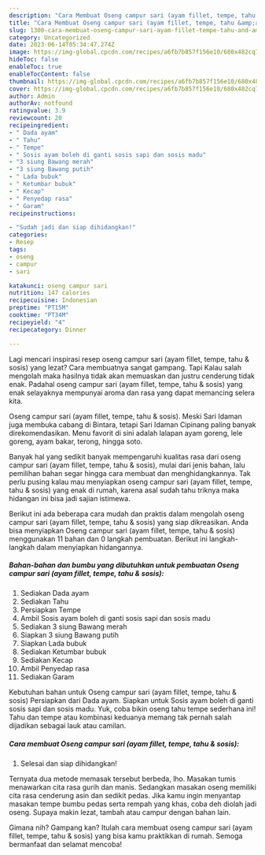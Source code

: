 ```yaml
---
description: "Cara Membuat Oseng campur sari (ayam fillet, tempe, tahu &amp;amp; sosis) yang Enak}"
title: "Cara Membuat Oseng campur sari (ayam fillet, tempe, tahu &amp;amp; sosis) yang Enak}"
slug: 1300-cara-membuat-oseng-campur-sari-ayam-fillet-tempe-tahu-and-amp-sosis-yang-enak
category: Uncategorized
date: 2023-06-14T05:34:47.274Z
image: https://img-global.cpcdn.com/recipes/a6fb7b857f156e10/680x482cq70/oseng-campur-sari-ayam-fillet-tempe-tahu-sosis-foto-resep-utama.jpg
hideToc: false
enableToc: true
enableTocContent: false
thumbnail: https://img-global.cpcdn.com/recipes/a6fb7b857f156e10/680x482cq70/oseng-campur-sari-ayam-fillet-tempe-tahu-sosis-foto-resep-utama.jpg
cover: https://img-global.cpcdn.com/recipes/a6fb7b857f156e10/680x482cq70/oseng-campur-sari-ayam-fillet-tempe-tahu-sosis-foto-resep-utama.jpg
author: Admin
authorAv: notfound
ratingvalue: 3.9
reviewcount: 20
recipeingredient:
- " Dada ayam"
- " Tahu"
- " Tempe"
- " Sosis ayam boleh di ganti sosis sapi dan sosis madu"
- "3 siung Bawang merah"
- "3 siung Bawang putih"
- " Lada bubuk"
- " Ketumbar bubuk"
- " Kecap"
- " Penyedap rasa"
- " Garam"
recipeinstructions:

- "Sudah jadi dan siap dihidangkan!"
categories:
- Resep
tags:
- oseng
- campur
- sari

katakunci: oseng campur sari 
nutrition: 147 calories
recipecuisine: Indonesian
preptime: "PT15M"
cooktime: "PT34M"
recipeyield: "4"
recipecategory: Dinner

---
```



Lagi mencari inspirasi resep oseng campur sari (ayam fillet, tempe, tahu &amp; sosis) yang lezat? Cara membuatnya sangat gampang. Tapi Kalau salah mengolah maka hasilnya tidak akan memuaskan dan justru cenderung tidak enak. Padahal oseng campur sari (ayam fillet, tempe, tahu &amp; sosis) yang enak selayaknya mempunyai aroma dan rasa yang dapat memancing selera kita.


Oseng campur sari (ayam fillet, tempe, tahu &amp; sosis). Meski Sari Idaman juga membuka cabang di Bintara, tetapi Sari Idaman Cipinang paling banyak direkomendasikan. Menu favorit di sini adalah lalapan ayam goreng, lele goreng, ayam bakar, terong, hingga soto.

Banyak hal yang sedikit banyak mempengaruhi kualitas rasa dari oseng campur sari (ayam fillet, tempe, tahu &amp; sosis), mulai dari jenis bahan, lalu pemilihan bahan segar hingga cara membuat dan menghidangkannya. Tak perlu pusing kalau mau menyiapkan oseng campur sari (ayam fillet, tempe, tahu &amp; sosis) yang enak di rumah, karena asal sudah tahu triknya maka hidangan ini bisa jadi sajian istimewa.


Berikut ini ada beberapa cara mudah dan praktis dalam mengolah oseng campur sari (ayam fillet, tempe, tahu &amp; sosis) yang siap dikreasikan. Anda bisa menyiapkan Oseng campur sari (ayam fillet, tempe, tahu &amp; sosis) menggunakan 11 bahan dan 0 langkah pembuatan. Berikut ini langkah-langkah dalam menyiapkan hidangannya.

<!--inarticleads1-->

##### Bahan-bahan dan bumbu yang dibutuhkan untuk pembuatan Oseng campur sari (ayam fillet, tempe, tahu &amp; sosis):

1. Sediakan  Dada ayam
1. Sediakan  Tahu
1. Persiapkan  Tempe
1. Ambil  Sosis ayam boleh di ganti sosis sapi dan sosis madu
1. Sediakan 3 siung Bawang merah
1. Siapkan 3 siung Bawang putih
1. Siapkan  Lada bubuk
1. Sediakan  Ketumbar bubuk
1. Sediakan  Kecap
1. Ambil  Penyedap rasa
1. Sediakan  Garam


Kebutuhan bahan untuk Oseng campur sari (ayam fillet, tempe, tahu &amp; sosis) Persiapkan dari Dada ayam. Siapkan untuk Sosis ayam boleh di ganti sosis sapi dan sosis madu. Yuk, coba bikin oseng tahu tempe sederhana ini! Tahu dan tempe atau kombinasi keduanya memang tak pernah salah dijadikan sebagai lauk atau camilan. 

<!--inarticleads2-->

##### Cara membuat Oseng campur sari (ayam fillet, tempe, tahu &amp; sosis):


1. Selesai dan siap dihidangkan!

Ternyata dua metode memasak tersebut berbeda, lho. Masakan tumis menawarkan cita rasa gurih dan manis. Sedangkan masakan oseng memiliki cita rasa cenderung asin dan sedikit pedas. Jika kamu ingin menyantap masakan tempe bumbu pedas serta rempah yang khas, coba deh diolah jadi oseng. Supaya makin lezat, tambah atau campur dengan bahan lain. 

Gimana nih? Gampang kan? Itulah cara membuat oseng campur sari (ayam fillet, tempe, tahu &amp; sosis) yang bisa kamu praktikkan di rumah. Semoga bermanfaat dan selamat mencoba!
